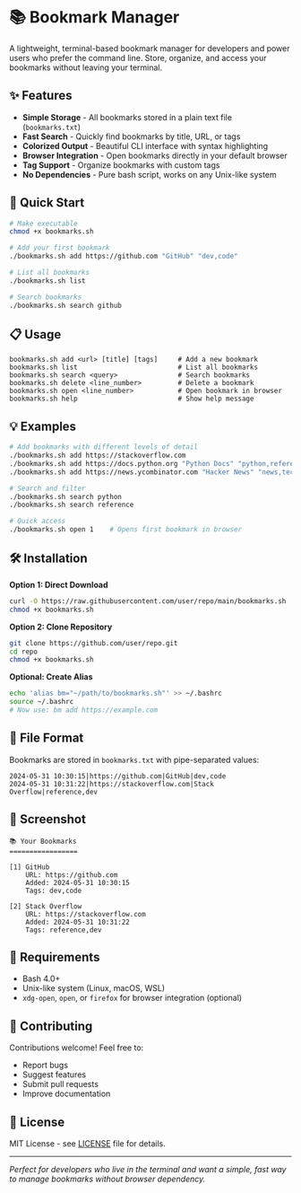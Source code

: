 # 📚 Bookmark Manager

A lightweight, terminal-based bookmark manager for developers and power users who prefer the command line. Store, organize, and access your bookmarks without leaving your terminal.

## ✨ Features

- **Simple Storage** - All bookmarks stored in a plain text file (`bookmarks.txt`)
- **Fast Search** - Quickly find bookmarks by title, URL, or tags
- **Colorized Output** - Beautiful CLI interface with syntax highlighting
- **Browser Integration** - Open bookmarks directly in your default browser
- **Tag Support** - Organize bookmarks with custom tags
- **No Dependencies** - Pure bash script, works on any Unix-like system

## 🚀 Quick Start

```bash
# Make executable
chmod +x bookmarks.sh

# Add your first bookmark
./bookmarks.sh add https://github.com "GitHub" "dev,code"

# List all bookmarks
./bookmarks.sh list

# Search bookmarks
./bookmarks.sh search github
```

## 📋 Usage

```
bookmarks.sh add <url> [title] [tags]     # Add a new bookmark
bookmarks.sh list                         # List all bookmarks  
bookmarks.sh search <query>               # Search bookmarks
bookmarks.sh delete <line_number>         # Delete a bookmark
bookmarks.sh open <line_number>           # Open bookmark in browser
bookmarks.sh help                         # Show help message
```

## 💡 Examples

```bash
# Add bookmarks with different levels of detail
./bookmarks.sh add https://stackoverflow.com
./bookmarks.sh add https://docs.python.org "Python Docs" "python,reference"
./bookmarks.sh add https://news.ycombinator.com "Hacker News" "news,tech"

# Search and filter
./bookmarks.sh search python
./bookmarks.sh search reference

# Quick access
./bookmarks.sh open 1    # Opens first bookmark in browser
```

## 🛠️ Installation

**Option 1: Direct Download**
```bash
curl -O https://raw.githubusercontent.com/user/repo/main/bookmarks.sh
chmod +x bookmarks.sh
```

**Option 2: Clone Repository**
```bash
git clone https://github.com/user/repo.git
cd repo
chmod +x bookmarks.sh
```

**Optional: Create Alias**
```bash
echo 'alias bm="~/path/to/bookmarks.sh"' >> ~/.bashrc
source ~/.bashrc
# Now use: bm add https://example.com
```

## 📁 File Format

Bookmarks are stored in `bookmarks.txt` with pipe-separated values:
```
2024-05-31 10:30:15|https://github.com|GitHub|dev,code
2024-05-31 10:31:22|https://stackoverflow.com|Stack Overflow|reference,dev
```

## 🎨 Screenshot

```
📚 Your Bookmarks
=================

[1] GitHub
    URL: https://github.com
    Added: 2024-05-31 10:30:15
    Tags: dev,code

[2] Stack Overflow  
    URL: https://stackoverflow.com
    Added: 2024-05-31 10:31:22
    Tags: reference,dev
```

## 🔧 Requirements

- Bash 4.0+
- Unix-like system (Linux, macOS, WSL)
- `xdg-open`, `open`, or `firefox` for browser integration (optional)

## 🤝 Contributing

Contributions welcome! Feel free to:
- Report bugs
- Suggest features
- Submit pull requests
- Improve documentation

## 📄 License

MIT License - see [LICENSE](LICENSE) file for details.

---

*Perfect for developers who live in the terminal and want a simple, fast way to manage bookmarks without browser dependency.*
